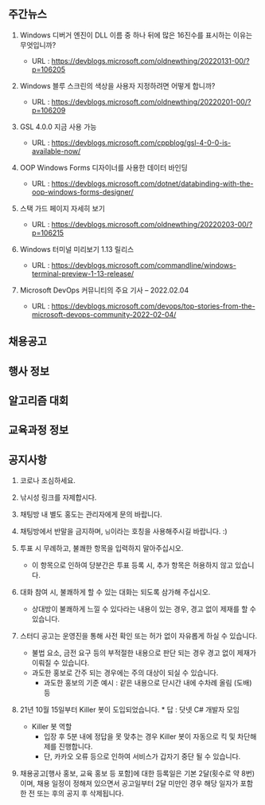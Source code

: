 ## 주간뉴스
1) Windows 디버거 엔진이 DLL 이름 중 하나 뒤에 많은 16진수를 표시하는 이유는 무엇입니까?
    - URL : https://devblogs.microsoft.com/oldnewthing/20220131-00/?p=106205

2) Windows 블루 스크린의 색상을 사용자 지정하려면 어떻게 합니까?
    - URL : https://devblogs.microsoft.com/oldnewthing/20220201-00/?p=106209

3) GSL 4.0.0 지금 사용 가능
    - URL : https://devblogs.microsoft.com/cppblog/gsl-4-0-0-is-available-now/

4) OOP Windows Forms 디자이너를 사용한 데이터 바인딩
    - URL : https://devblogs.microsoft.com/dotnet/databinding-with-the-oop-windows-forms-designer/

5) 스택 가드 페이지 자세히 보기
    - URL : https://devblogs.microsoft.com/oldnewthing/20220203-00/?p=106215

6) Windows 터미널 미리보기 1.13 릴리스
    - URL : https://devblogs.microsoft.com/commandline/windows-terminal-preview-1-13-release/

7) Microsoft DevOps 커뮤니티의 주요 기사 – 2022.02.04
    - URL : https://devblogs.microsoft.com/devops/top-stories-from-the-microsoft-devops-community-2022-02-04/

## 채용공고

## 행사 정보

## 알고리즘 대회

## 교육과정 정보

## 공지사항
1) 코로나 조심하세요.

2) 낚시성 링크를 자제합시다.

3) 채팅방 내 별도 홍도는 관리자에게 문의 바랍니다.

4) 채팅방에서 반말을 금지하며, `님`이라는 호칭을 사용해주시길 바랍니다. :)

5) 투표 시 무례하고, 불쾌한 항목을 입력하지 말아주십시오.
    - 이 항목으로 인하여 당분간은  투표 등록 시, 추가 항목은 허용하지 않고 있습니다.

6) 대화 참여 시, 불쾌하게 할 수 있는 대화는 되도록 삼가해 주십시오.
    - 상대방이 불쾌하게 느낄 수 있다라는 내용이 있는 경우, 경고 없이 제재를 할 수 있습니다.

7) 스터디 공고는 운영진을 통해 사전 확인 또는 허가 없이 자유롭게 하실 수 있습니다.
    - 불법 요소, 금전 요구 등의 부적절한 내용으로 판단 되는 경우 경고 없이 제재가 이뤄질 수 있습니다.
    - 과도한 홍보로 간주 되는 경우에는 주의 대상이 되실 수 있습니다.
        * 과도한 홍보의 기준 예시 : 같은 내용으로 단시간 내에 수차례 올림 (도배) 등

8) 21년 10월 15일부터 Killer 봇이 도입되었습니다. * 답 : 닷넷 C# 개발자 모임
   - Killer 봇 역할
        * 입장 후 5분 내에 정답을 못 맞추는 경우 Killer 봇이 자동으로 킥 및 차단해제를 진행합니다.
        * 단, 카카오 오류 등으로 인하여 서비스가 갑자기 중단 될 수 있습니다.

9) 채용공고[행사 홍보, 교육 홍보 등 포함]에 대한 등록일은 기본 2달(횟수로 약 8번)이며,
   채용 일정이 정해져 있으면서 공고일부터 2달 미만인 경우 해당 일자가 포함한 전 또는 후의 공지 후 삭제됩니다.
